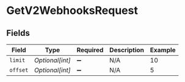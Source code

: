# GetV2WebhooksRequest


## Fields

| Field              | Type               | Required           | Description        | Example            |
| ------------------ | ------------------ | ------------------ | ------------------ | ------------------ |
| `limit`            | *Optional[int]*    | :heavy_minus_sign: | N/A                | 10                 |
| `offset`           | *Optional[int]*    | :heavy_minus_sign: | N/A                | 5                  |